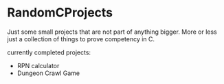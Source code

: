 # RandomCProjects
Just some small projects that are not part of anything bigger. More or less just a collection of things to prove competency in C.

currently completed projects:
* RPN calculator
* Dungeon Crawl Game
